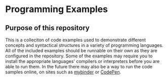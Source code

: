 # Programming Examples

## Purpose of this repository

This is a colleciton of code examples used to demonstrate different concepts and syntactical structures in a variety of programming languages.
All of the included examples should be runnable on their own as they are configured in the repository. Some of the examples may
require you to install the appropriate languages' compilers or interpreters before you are able to run them. In the future there may also be
a way to run the code samples online, on sites such as [mybinder](mybinder.org) or [CodePen](codepen.io).